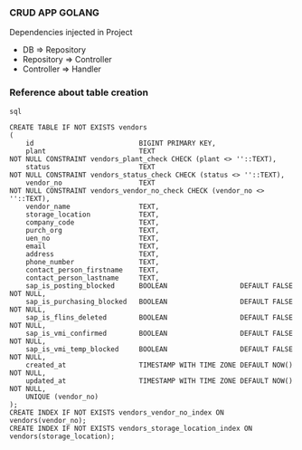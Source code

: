 ### CRUD APP GOLANG
Dependencies injected in Project
- DB => Repository
- Repository => Controller
- Controller => Handler

### Reference about table creation
```sql```
```
CREATE TABLE IF NOT EXISTS vendors
(
    id                          BIGINT PRIMARY KEY,
    plant                       TEXT                                   NOT NULL CONSTRAINT vendors_plant_check CHECK (plant <> ''::TEXT),
    status                      TEXT                                   NOT NULL CONSTRAINT vendors_status_check CHECK (status <> ''::TEXT),
    vendor_no                   TEXT                                   NOT NULL CONSTRAINT vendors_vendor_no_check CHECK (vendor_no <> ''::TEXT),
    vendor_name                 TEXT,
    storage_location            TEXT,
    company_code                TEXT,
    purch_org                   TEXT,
    uen_no                      TEXT,
    email                       TEXT,
    address                     TEXT,
    phone_number                TEXT,
    contact_person_firstname    TEXT,
    contact_person_lastname     TEXT,
    sap_is_posting_blocked      BOOLEAN                  DEFAULT FALSE NOT NULL,
    sap_is_purchasing_blocked   BOOLEAN                  DEFAULT FALSE NOT NULL,
    sap_is_flins_deleted        BOOLEAN                  DEFAULT FALSE NOT NULL,
    sap_is_vmi_confirmed        BOOLEAN                  DEFAULT FALSE NOT NULL,
    sap_is_vmi_temp_blocked     BOOLEAN                  DEFAULT FALSE NOT NULL,
    created_at                  TIMESTAMP WITH TIME ZONE DEFAULT NOW() NOT NULL,
    updated_at                  TIMESTAMP WITH TIME ZONE DEFAULT NOW() NOT NULL,
    UNIQUE (vendor_no)
);
CREATE INDEX IF NOT EXISTS vendors_vendor_no_index ON vendors(vendor_no);
CREATE INDEX IF NOT EXISTS vendors_storage_location_index ON vendors(storage_location);
```
